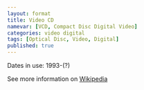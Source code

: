 ```yaml
---
layout: format
title: Video CD
namevar: [VCD, Compact Disc Digital Video]
categories: video digital
tags: [Optical Disc, Video, Digital]
published: true
---
```


Dates in use: 1993-(?)

See more information on [Wikipedia](https://en.wikipedia.org/wiki/Video_CD)
